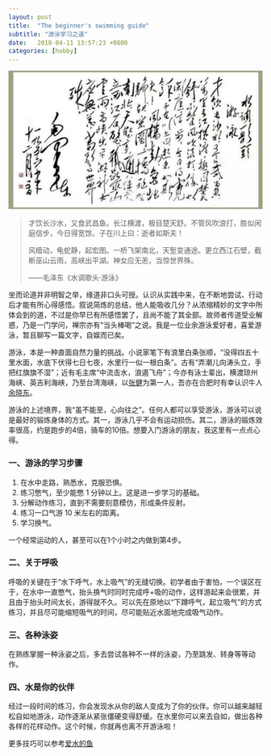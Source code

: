 ```yaml
---
layout: post
title:  "The beginner's swimming guide"
subtitle: "游泳学习之道"
date:   2018-04-11 13:57:23 +0800
categories: [hobby]
---
```


![](/images/swimming.jpg)

> 才饮长沙水，又食武昌鱼。长江横渡，极目楚天舒。不管风吹浪打，胜似闲庭信步，今日得宽馀。子在川上曰：逝者如斯夫！
> 
> 风樯动，龟蛇静，起宏图。一桥飞架南北，天堑变通途。更立西江石壁，截断巫山云雨，高峡出平湖。神女应无恙，当惊世界殊。
> 
> ——毛泽东《水调歌头·游泳》

坐而论道并非明智之举，缘道非口头可授。认识从实践中来，在不断地尝试、行动后才能有所心得感悟。叙说简炼的总结，他人能吸收几分？从浓缩精妙的文字中所体会到的道，不过是你早已有所感悟罢了，且尚不能了其全部。故师者传道受业解惑，乃是一门学问，禅宗亦有“当头棒喝”之说。我是一位业余游泳爱好者，喜爱游泳，暂且聊写一篇文字，自娱而已矣。

游泳，本是一种直面自然力量的挑战。小说家笔下有浪里白条张顺，“没得四五十里水面，水底下伏得七日七夜，水里行一似一根白条”。古有“弄潮儿向涛头立，手把红旗旗不湿”；近有毛主席“中流击水，浪遏飞舟”；今亦有泳士辈出，横渡琼州海峡、英吉利海峡，乃至台湾海峡，以[张健](https://baike.baidu.com/item/%E5%BC%A0%E5%81%A5/1600)为第一人，吾亦在合肥时有幸认识牛人[余晓东](http://www.sohu.com/a/151092627_391402)。

游泳的上述境界，我“虽不能至，心向往之”。任何人都可以享受游泳，游泳可以说是最好的锻炼身体的方式。其一，游泳几乎不会有运动损伤。其二，游泳的锻炼效率很高，约是跑步的4倍，骑车的10倍。想要入门游泳的朋友，我这里有一点点心得。

### 一、游泳的学习步骤

1. 在水中走路，熟悉水，克服恐惧。
2. 练习憋气，至少能憋 1 分钟以上。这是进一步学习的基础。
3. 分解动作练习，直到不需要刻意模仿，形成条件反射。
4. 练习一口气游 10 米左右的距离。
5. 学习换气。

一个经常运动的人，甚至可以在1个小时之内做到第4步。

### 二、关于呼吸

呼吸的关键在于“水下呼气，水上吸气”的无缝切换。初学者由于害怕，一个误区在于，在水中一直憋气，抬头换气时同时完成呼+吸的动作，这样游起来会很累，并且由于抬头时间太长，游得就不久。可以先在原地以“下蹲呼气，起立吸气”的方式练习，并且尽可能缩短吸气的时间，尽可能贴近水面地完成吸气动作。

### 三、各种泳姿

在熟练掌握一种泳姿之后，多去尝试各种不一样的泳姿，乃至跳发、转身等等动作。

### 四、水是你的伙伴

经过一段时间的练习，你会发现水从你的敌人变成为了你的伙伴。你可以越来越轻松自如地游泳，动作逐渐从紧张僵硬变得舒缓。在水里你可以来去自如，做出各种各样的花样动作。这个时候，你就再也离不开游泳啦！

更多技巧可以参考[爱水的鱼](https://www.zhihu.com/people/waterfetish/posts)